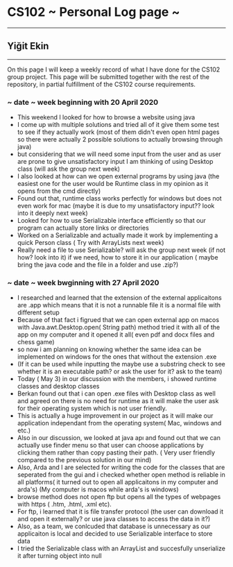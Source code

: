 # CS102 ~ Personal Log page ~
****
## Yiğit Ekin
****

On this page I will keep a weekly record of what I have done for the CS102 group project. This page will be submitted together with the rest of the repository, in partial fulfillment of the CS102 course requirements.

### ~ date ~ week beginning with 20 April 2020
- This weekend I looked for how to browse a website using java
- I come up with multiple solutions and tried all of it give them some test to see if they actually work (most of them didn't even open html pages so there were actually 2 possible solutions to actually browsing through java)
- but considering that we will need some input from the user and as user are prone to give unsatisfactory input I am thinking of using Desktop class (will ask the group next week)
- I also looked at how can we open external programs by using java (the easiest one for the user would be Runtime class in my opinion as it opens from the cmd directly)
- Found out that, runtime class works perfectly for windows but does not even work for mac (maybe it is due to my unsatisfactory input?? look into it deeply next week)
- Looked for how to use Serializable interface efficiently so that our program can actually store links or directories
- Worked on a Serializable and actually made it work by implementing a quick Person class ( Try with ArrayLists next week)
- Really need a file to use Serializable? will ask the group next week (if not how? look into it) if we need, how to store it in our application ( maybe bring the java code and the file in a folder and use .zip?)

### ~ date ~ week bwginning with 27 April 2020
- I researched and learned that the extension of the external applicaitons are .app which means that it is not a runnable file it is a normal file with different setup
- Because of that fact i figrued that we can open external app on macos with Java.awt.Desktop.open( String path) method tried it with all of the app on my computer and it opened it all( even pdf and docx files and chess game) 
- so now i am planning on knowing whether the same idea can be implemented on windows for the ones that without the extension .exe 
- (If it can be used while inputting the maybe use a substring check to see whether it is an executable path? or ask the user for it? ask to the team)
- Today ( May 3) in our discussion with the members, i showed runtime classes and desktop classes
- Berkan found out that i can open .exe files with Desktop class as well and agreed on there is no need for runtime as it will make the user ask for their operating system which is not user friendly.
- This is actually a huge improvement in our project as it will make our application independant from the operating system( Mac, windows and etc.)
- Also in our discussion, we looked at java apı and found out that we can actually use finder menu so that user can choose applications by clicking them rather than copy pasting their path. ( Very user friendly compared to the previous solution in our mind) 
- Also, Arda and I are selected for writing the code for the classes that are seperated from the gui and i checked whether open method is reliable in all platforms( it turned out to open all applicaitons in my computer and arda's) (My computer is macos while arda's is windows)
- browse method does not open ftp but opens all the types of webpages with https ( .htm, .html, .xml etc).
- For ftp, i learned that it is file transfer protocol (the user can download it and open it externally? or use java classes to access the data in it?)
- Also, as a team, we conlcuded that database is unnecessary as our applicaiton is local and decided to use Serializable interface to store data
- I tried the Serializable class with an ArrayList and succesfully unserialize it after turning object into null